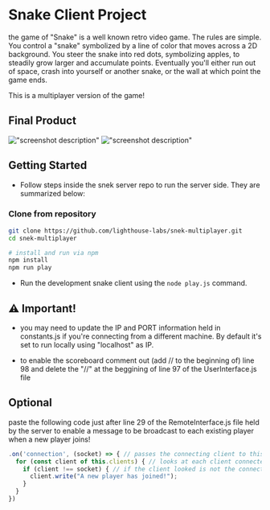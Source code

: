 # Snake Client Project

the game of "Snake" is a well known retro video game. The rules are simple. You control a "snake" symbolized by a line of color that moves across a 2D background. You steer the snake into red dots, symbolizing apples, to steadily grow larger and accumulate points. Eventually you'll either run out of space, crash into yourself or another snake, or the wall at which point the game ends.

This is a multiplayer version of the game!


## Final Product

!["screenshot description"](#)
!["screenshot description"](#)


## Getting Started

- Follow steps inside the snek server repo to run the server side. They are summarized below:

### Clone from repository

```bash
git clone https://github.com/lighthouse-labs/snek-multiplayer.git
cd snek-multiplayer

# install and run via npm
npm install
npm run play
```

- Run the development snake client using the `node play.js` command.


## ⚠️ Important!

- you may need to update the IP and PORT information held in constants.js if you're connecting from a different machine. By default it's set to run locally using "localhost" as IP.

- to enable the scoreboard comment out (add // to the beginning of) line 98 and delete the "//" at the beggining of line 97 of the UserInterface.js file


## Optional

paste the following code just after line 29 of the RemoteInterface.js file held by the server to enable a message to be broadcast to each existing player when a new player joins!

```js
.on('connection', (socket) => { // passes the connecting client to this function
  for (const client of this.clients) { // looks at each client connected
    if (client !== socket) { // if the client looked is not the connecting client send them a message.
      client.write("A new player has joined!");
    }
  }
})
```